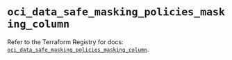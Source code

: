 # `oci_data_safe_masking_policies_masking_column`

Refer to the Terraform Registry for docs: [`oci_data_safe_masking_policies_masking_column`](https://registry.terraform.io/providers/oracle/oci/7.19.0/docs/resources/data_safe_masking_policies_masking_column).
